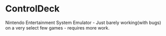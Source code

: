 # ControlDeck
Nintendo Entertainment System Emulator - Just barely working(with bugs) on a very select few games - requires more work.
